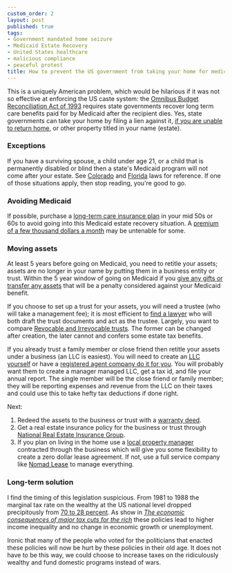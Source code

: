```yaml
---
custom_order: 2
layout: post
published: true
tags:
- Government mandated home seizure
- Medicaid Estate Recovery
- United States healthcare
- malicious compliance
- peaceful protest
title: How to prevent the US government from taking your home for medical expenses
---
```

This is a uniquely American problem, which would be hilarious if it was not so effective at enforcing the US caste system:
the [Omnibus Budget Reconciliation Act of 1993](https://oig.hhs.gov/oei/reports/oei-07-92-00880.pdf)
requires state governments recover long term care benefits paid for by Medicaid after the recipient dies.
Yes, state governments can take your home by filing a lien against it,
[if you are unable to return home](https://www.senioranswers.org/insurance/medicaid/estate-recovery/),
or other property titled in your name (estate).

### Exceptions
If you have a surviving spouse, a child under age 21, or a child that is permanently disabled or blind
then a state's Medicaid program will not come after your estate.
See [Colorado](https://www.law.cornell.edu/regulations/colorado/10-CCR-SS-2505-10-8-063) and
[Florida](http://www.leg.state.fl.us/statutes/index.cfm?App_mode=Display_Statute&URL=0400-0499/0409/Sections/0409.9101.html)
laws for reference. If one of those situations apply, then stop reading, you're good to go.

### Avoiding Medicaid
If possible, purchase a
[long-term care insurance plan](https://www.nerdwallet.com/article/insurance/long-term-care-insurance)
in your mid 50s or 60s to avoid going into this Medicaid estate recovery situation.
A [premium of a few thousand dollars a month](https://smartasset.com/insurance/how-much-does-long-term-care-insurance-cost)
may be untenable for some.

### Moving assets
At least 5 years before going on Medicaid, you need to retitle your assets; assets are no longer in your
name by putting them in a business entity or trust. Within the 5 year window of going on Medicaid  if you
[give any gifts or transfer any assets](https://coloradoestateplan.com/why-asking-how-do-i-avoid-the-5-year-medicaid-lookback-period-leaves-you-at-risk/)
that will be a penalty considered against your Medicaid benefit.

If you choose to set up a trust for your assets, you will need a trustee (who will take a management fee);
it is most efficient to [find a lawyer](https://www.licensedlawyer.org/)
who will both draft the trust documents and act as the trustee. Largely, you want to compare
[Revocable and Irrevocable trusts](https://www.investopedia.com/ask/answers/071615/what-difference-between-revocable-trust-and-living-trust.asp).
The former can be changed after creation, the later cannot and confers some estate tax benefits.

If you already trust a family member or close friend then retitle your assets under a business (an LLC is easiest).
You will need to create an [LLC yourself](/2020/08/colorado-llc/) or have a
[registered agent company do it for you](https://www.coloradoregisteredagent.com/colorado-registered-agent-services/).
You will probably want them to create a manager managed LLC, get a tax id, and file your annual report.
The single member will be the close friend or family member; they will be reporting expenses and revenue from the
LLC on their taxes and could use this to take hefty tax deductions if done right.

Next:
1. Redeed the assets to the business or trust with a [warranty deed](https://www.deedclaim.com/warranty-deed/).
2. Get a real estate insurance policy for the business or trust through [National Real Estate Insurance Group](https://nreig.com/).
3. If you plan on living in the home use a [local property manager](https://www.deerwoods.com/lakewood-property-management)
contracted through the business which will give you some flexibility to create a zero dollar lease agreement.
If not, use a full service company like [Nomad Lease](https://nomadlease.com/products) to manage everything.

### Long-term solution
I find the timing of this legislation suspicious. From 1981 to 1988 the marginal tax rate
on the wealthy at the US national level dropped precipitously from
[70 to 28 percent](https://taxfoundation.org/historical-income-tax-rates-brackets/).
As show in
[_The economic consequences of major tax cuts for the rich_](https://academic.oup.com/ser/article/20/2/539/6500315)
these policies lead to higher income inequality and no change in economic growth or unemployment.

Ironic that many of the people who voted for the politicians that enacted these policies will now be
hurt by these policies in their old age. It does not have to be this way, we could choose to increase
taxes on the ridiculously wealthy and fund domestic programs instead of wars.
